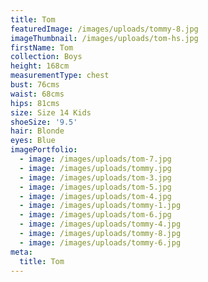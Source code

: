 ```yaml
---
title: Tom
featuredImage: /images/uploads/tommy-8.jpg
imageThumbnail: /images/uploads/tom-hs.jpg
firstName: Tom
collection: Boys
height: 168cm
measurementType: chest
bust: 76cms
waist: 68cms
hips: 81cms
size: Size 14 Kids
shoeSize: '9.5'
hair: Blonde
eyes: Blue
imagePortfolio:
  - image: /images/uploads/tom-7.jpg
  - image: /images/uploads/tommy.jpg
  - image: /images/uploads/tom-3.jpg
  - image: /images/uploads/tom-5.jpg
  - image: /images/uploads/tom-4.jpg
  - image: /images/uploads/tommy-1.jpg
  - image: /images/uploads/tom-6.jpg
  - image: /images/uploads/tommy-4.jpg
  - image: /images/uploads/tommy-8.jpg
  - image: /images/uploads/tommy-6.jpg
meta:
  title: Tom
---
```


